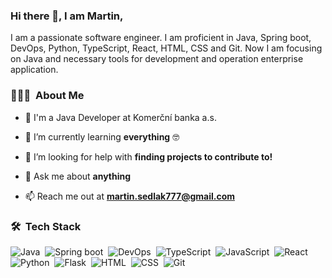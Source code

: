 ### Hi there 👋, I am Martin, 

I am a passionate software engineer. I am proficient in Java, Spring boot, DevOps, Python, TypeScript, React, HTML, CSS and Git. Now I am focusing on Java and necessary tools for development and operation enterprise application.

### 👨🏻‍💻 &nbsp;About Me

- 🔭 I'm a Java Developer at Komerční banka a.s.

- 🌱 I’m currently learning **everything** 🤓

- 🤝 I’m looking for help with **finding projects to contribute to!**

- 💬 Ask me about **anything**

- 📫 Reach me out at **martin.sedlak777@gmail.com**

### 🛠 &nbsp;Tech Stack

![Java](https://img.shields.io/badge/-Java-05122A?style=flat&logo=java)&nbsp;
![Spring boot](https://img.shields.io/badge/-SpringBoot-05122A?style=flat&logo=springboot)&nbsp;
![DevOps](https://img.shields.io/badge/-DevOps-05122A?style=flat&logo=devops)&nbsp;
![TypeScript](https://img.shields.io/badge/-TypeScript-05122A?style=flat&logo=typescript)&nbsp;
![JavaScript](https://img.shields.io/badge/-JavaScript-05122A?style=flat&logo=javascript)&nbsp;
![React](https://img.shields.io/badge/-ReactJs-05122A?style=flat&logo=react)&nbsp;
![Python](https://img.shields.io/badge/-Python-05122A?style=flat&logo=python)&nbsp;
![Flask](https://img.shields.io/badge/-Flask-05122A?style=flat&logo=flask&logoColor=A8B9CC)&nbsp;
![HTML](https://img.shields.io/badge/-HTML-05122A?style=flat&logo=HTML5)&nbsp;
![CSS](https://img.shields.io/badge/-CSS-05122A?style=flat&logo=CSS3&logoColor=1572B6)&nbsp;
![Git](https://img.shields.io/badge/-Git-05122A?style=flat&logo=git)&nbsp;
